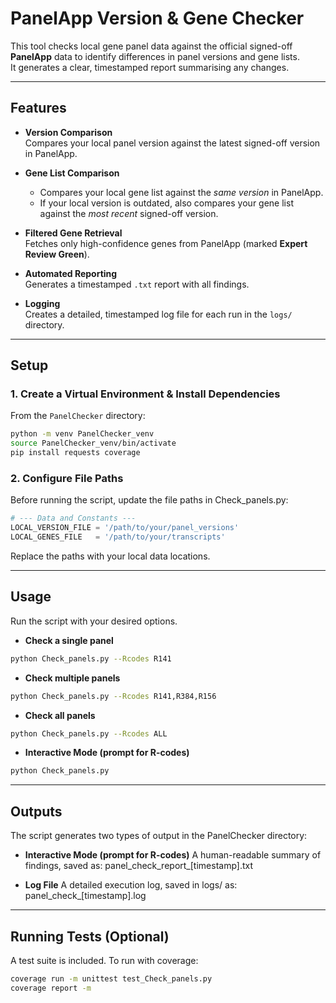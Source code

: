 # PanelApp Version & Gene Checker

This tool checks local gene panel data against the official signed-off **PanelApp** data to identify differences in panel versions and gene lists.  
It generates a clear, timestamped report summarising any changes.

---

## Features

- **Version Comparison**  
  Compares your local panel version against the latest signed-off version in PanelApp.

- **Gene List Comparison**  
  - Compares your local gene list against the *same version* in PanelApp.  
  - If your local version is outdated, also compares your gene list against the *most recent* signed-off version.

- **Filtered Gene Retrieval**  
  Fetches only high-confidence genes from PanelApp (marked **Expert Review Green**).

- **Automated Reporting**  
  Generates a timestamped `.txt` report with all findings.

- **Logging**  
  Creates a detailed, timestamped log file for each run in the `logs/` directory.

---

## Setup

### 1. Create a Virtual Environment & Install Dependencies

From the `PanelChecker` directory:

```bash
python -m venv PanelChecker_venv
source PanelChecker_venv/bin/activate
pip install requests coverage
```

### 2. Configure File Paths


Before running the script, update the file paths in Check_panels.py:

```python
# --- Data and Constants ---
LOCAL_VERSION_FILE = '/path/to/your/panel_versions'
LOCAL_GENES_FILE   = '/path/to/your/transcripts'
```

Replace the paths with your local data locations.

---

## Usage 

Run the script with your desired options.

- **Check a single panel** 

```bash
python Check_panels.py --Rcodes R141
```

- **Check multiple panels** 

```bash
python Check_panels.py --Rcodes R141,R384,R156
```

- **Check all panels** 

```bash
python Check_panels.py --Rcodes ALL
```

- **Interactive Mode (prompt for R-codes)** 

```bash
python Check_panels.py
```

---

## Outputs

The script generates two types of output in the PanelChecker directory:

- **Interactive Mode (prompt for R-codes)** 
  A human-readable summary of findings, saved as: panel_check_report_[timestamp].txt

- **Log File**
  A detailed execution log, saved in logs/ as: panel_check_[timestamp].log

---

## Running Tests (Optional)

A test suite is included. To run with coverage:

```bash
coverage run -m unittest test_Check_panels.py
coverage report -m
```
